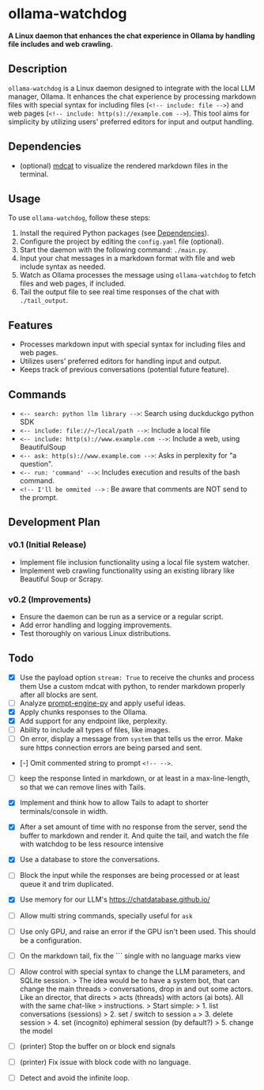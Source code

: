 # ollama-watchdog

**A Linux daemon that enhances the chat experience in Ollama by handling file includes
and web crawling.**

## Description

`ollama-watchdog` is a Linux daemon designed to integrate with the local LLM manager,
Ollama. It enhances the chat experience by processing markdown files with special syntax
for including files (`<!-- include: file -->`) and web pages
(`<!-- include: http(s)://example.com -->`). This tool aims for simplicity by utilizing
users' preferred editors for input and output handling.

## Dependencies

-   (optional) [mdcat](https://github.com/swsnr/mdcat) to visualize the rendered
    markdown files in the terminal.

## Usage

To use `ollama-watchdog`, follow these steps:

1. Install the required Python packages (see [Dependencies](#dependencies)).
2. Configure the project by editing the `config.yaml` file (optional).
3. Start the daemon with the following command: `./main.py`.
4. Input your chat messages in a markdown format with file and web include syntax as
   needed.
5. Watch as Ollama processes the message using `ollama-watchdog` to fetch files and web
   pages, if included.
6. Tail the output file to see real time responses of the chat with `./tail_output`.

## Features

-   Processes markdown input with special syntax for including files and web pages.
-   Utilizes users' preferred editors for handling input and output.
-   Keeps track of previous conversations (potential future feature).

## Commands

-   `<-- search: python llm library -->`: Search using duckduckgo python SDK
-   `<-- include: file://~/local/path -->`: Include a local file
-   `<-- include: http(s)://www.example.com -->`: Include a web, using BeautifulSoup
-   `<-- ask: http(s)://www.example.com -->`: Asks in perplexity for "a question".
-   `<-- run: 'command' -->`: Includes execution and results of the bash command.
-   `<!-- I'll be ommited -->` : Be aware that comments are NOT send to the prompt.

## Development Plan

### v0.1 (Initial Release)

-   Implement file inclusion functionality using a local file system watcher.
-   Implement web crawling functionality using an existing library like Beautiful Soup
    or Scrapy.

### v0.2 (Improvements)

-   Ensure the daemon can be run as a service or a regular script.
-   Add error handling and logging improvements.
-   Test thoroughly on various Linux distributions.

## Todo

-   [x] Use the payload option `stream: True` to receive the chunks and process them Use
        a custom mdcat with python, to render markdown properly after all blocks are
        sent.
-   [ ] Analyze [prompt-engine-py](https://github.com/microsoft/prompt-engine-py) and
        apply useful ideas.
-   [x] Apply chunks responses to the Ollama.
-   [x] Add support for any endpoint like, perplexity.
-   [ ] Ability to include all types of files, like images.
-   [ ] On error, display a message from `system` that tells us the error. Make sure
        https connection errors are being parsed and sent.
-   [-] Omit commented string to prompt `<!-- -->`.
-   [ ] keep the response linted in markdown, or at least in a max-line-length, so that
        we can remove lines with Tails.
-   [x] Implement and think how to allow Tails to adapt to shorter terminals/console in
        width.
-   [x] After a set amount of time with no response from the server, send the buffer to
        markdown and render it. And quite the tail, and watch the file with watchdog to
        be less resource intensive
-   [x] Use a database to store the conversations.
-   [ ] Block the input while the responses are being processed or at least queue it and
        trim duplicated.
-   [x] Use memory for our LLM's https://chatdatabase.github.io/
-   [ ] Allow multi string commands, specially useful for `ask`
-   [ ] Use only GPU, and raise an error if the GPU isn't been used. This should be a
        configuration.
-   [ ] On the markdown tail, fix the \`\`\` single with no language marks view
-   [ ] Allow control with special syntax to change the LLM parameters, and SQLite
        session. > The idea would be to have a system bot, that can change the main
        threads > conversations, drop in and out some actors. Like an director, that
        directs > acts (threads) with actors (ai bots). All with the same chat-like >
        instructions. > Start simple: > 1. list conversations (sessions) > 2. set /
        switch to session `a` > 3. delete session > 4. set (incognito) ephimeral session
        (by default?) > 5. change the model

-   [ ] (printer) Stop the buffer on <EOF> or <EOB> block end signals
-   [ ] (printer) Fix issue with block code with no language.
-   [ ] Detect and avoid the infinite loop.
